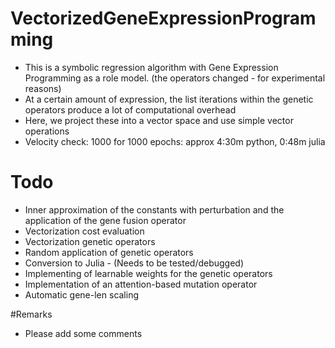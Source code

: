 # VectorizedGeneExpressionProgramming
- This is a symbolic regression algorithm with Gene Expression Programming as a role model. (the operators changed - for experimental reasons)
- At a certain amount of expression, the list iterations within the genetic operators produce a lot of computational overhead
- Here, we project these into a vector space and use simple vector operations
- Velocity check: 1000 for 1000 epochs:  approx 4:30m python, 0:48m julia  

# Todo 
- Inner approximation of the constants with perturbation and the application of the gene fusion operator
- Vectorization cost evaluation
- Vectorization genetic operators
- Random application of genetic operators
- Conversion to Julia - (Needs to be tested/debugged)
- Implementing of learnable weights for the genetic operators
- Implementation of an attention-based mutation operator
- Automatic gene-len scaling

#Remarks
- Please add some comments

